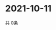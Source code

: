 # 2021-10-11
  共 0条

  <!-- BEGIN -->
  <!-- 最后更新时间Mon Oct 11 2021 21:02:13 GMT+0000 (Coordinated Universal Time) -->
  
  <!-- END -->
  
  